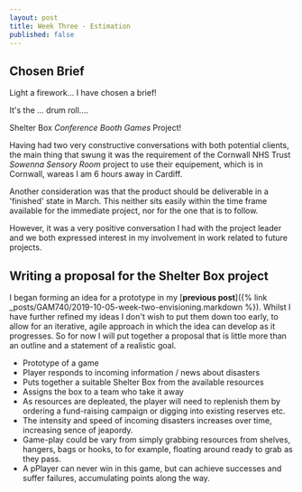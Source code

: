 ```yaml
---
layout: post
title: Week Three - Estimation
published: false
---
```


## Chosen Brief

Light a firework... I have chosen a brief!

It's the ... drum roll....

Shelter Box _Conference Booth Games_ Project!

Having had two very constructive conversations with both potential clients, the main thing that swung it was the requirement of the Cornwall NHS Trust _Sowenna Sensory Room_ project to use their equipement, which is in Cornwall, wareas I am 6 hours away in Cardiff. 

Another consideration was that the product should be deliverable in a 'finished' state in March. This neither sits easily within the time frame available for the immediate project, nor for the one that is to follow. 

However, it was a very positive conversation I had with the project leader and we both expressed interest in my involvement in work related to future projects.

## Writing a proposal for the Shelter Box project

I began forming an idea for a prototype in my [**previous post**]({% link _posts/GAM740/2019-10-05-week-two-envisioning.markdown %}). Whilst I have further refined my ideas I don't wish to put them down too early, to allow for an iterative, agile approach in which the idea can develop as it progresses. So for now I will put together a proposal that is little more than an outline and a statement of a realistic goal.

* Prototype of a game
* Player responds to incoming information / news about disasters
* Puts together a suitable Shelter Box from the available resources
* Assigns the box to a team who take it away
* As resources are depleated, the player will need to replenish them by ordering a fund-raising campaign or digging into existing reserves etc.
* The intensity and speed of incoming disasters increases over time, increasing sence of jeapordy.
* Game-play could be vary from simply grabbing resources from shelves, hangers, bags or hooks, to for example, floating around ready to grab as they pass.
* A pPlayer can never win in this game, but can achieve successes and suffer failures, accumulating points along the way.